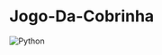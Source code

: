 # Jogo-Da-Cobrinha
![Python](https://img.shields.io/badge/Python-14354C?style=for-the-badge&logo=python&logoColor=white)&nbsp; 

